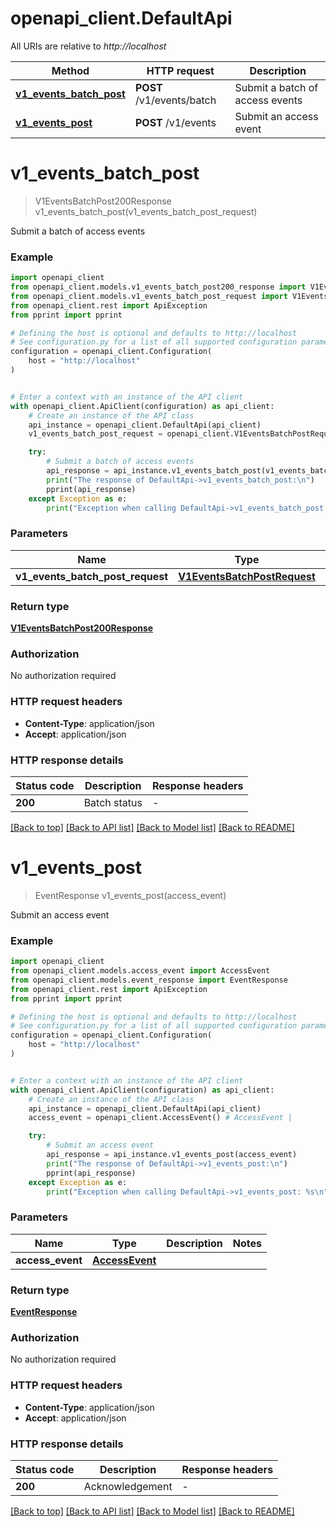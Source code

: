 # openapi_client.DefaultApi

All URIs are relative to *http://localhost*

Method | HTTP request | Description
------------- | ------------- | -------------
[**v1_events_batch_post**](DefaultApi.md#v1_events_batch_post) | **POST** /v1/events/batch | Submit a batch of access events
[**v1_events_post**](DefaultApi.md#v1_events_post) | **POST** /v1/events | Submit an access event


# **v1_events_batch_post**
> V1EventsBatchPost200Response v1_events_batch_post(v1_events_batch_post_request)

Submit a batch of access events

### Example


```python
import openapi_client
from openapi_client.models.v1_events_batch_post200_response import V1EventsBatchPost200Response
from openapi_client.models.v1_events_batch_post_request import V1EventsBatchPostRequest
from openapi_client.rest import ApiException
from pprint import pprint

# Defining the host is optional and defaults to http://localhost
# See configuration.py for a list of all supported configuration parameters.
configuration = openapi_client.Configuration(
    host = "http://localhost"
)


# Enter a context with an instance of the API client
with openapi_client.ApiClient(configuration) as api_client:
    # Create an instance of the API class
    api_instance = openapi_client.DefaultApi(api_client)
    v1_events_batch_post_request = openapi_client.V1EventsBatchPostRequest() # V1EventsBatchPostRequest | 

    try:
        # Submit a batch of access events
        api_response = api_instance.v1_events_batch_post(v1_events_batch_post_request)
        print("The response of DefaultApi->v1_events_batch_post:\n")
        pprint(api_response)
    except Exception as e:
        print("Exception when calling DefaultApi->v1_events_batch_post: %s\n" % e)
```



### Parameters


Name | Type | Description  | Notes
------------- | ------------- | ------------- | -------------
 **v1_events_batch_post_request** | [**V1EventsBatchPostRequest**](V1EventsBatchPostRequest.md)|  | 

### Return type

[**V1EventsBatchPost200Response**](V1EventsBatchPost200Response.md)

### Authorization

No authorization required

### HTTP request headers

 - **Content-Type**: application/json
 - **Accept**: application/json

### HTTP response details

| Status code | Description | Response headers |
|-------------|-------------|------------------|
**200** | Batch status |  -  |

[[Back to top]](#) [[Back to API list]](../README.md#documentation-for-api-endpoints) [[Back to Model list]](../README.md#documentation-for-models) [[Back to README]](../README.md)

# **v1_events_post**
> EventResponse v1_events_post(access_event)

Submit an access event

### Example


```python
import openapi_client
from openapi_client.models.access_event import AccessEvent
from openapi_client.models.event_response import EventResponse
from openapi_client.rest import ApiException
from pprint import pprint

# Defining the host is optional and defaults to http://localhost
# See configuration.py for a list of all supported configuration parameters.
configuration = openapi_client.Configuration(
    host = "http://localhost"
)


# Enter a context with an instance of the API client
with openapi_client.ApiClient(configuration) as api_client:
    # Create an instance of the API class
    api_instance = openapi_client.DefaultApi(api_client)
    access_event = openapi_client.AccessEvent() # AccessEvent | 

    try:
        # Submit an access event
        api_response = api_instance.v1_events_post(access_event)
        print("The response of DefaultApi->v1_events_post:\n")
        pprint(api_response)
    except Exception as e:
        print("Exception when calling DefaultApi->v1_events_post: %s\n" % e)
```



### Parameters


Name | Type | Description  | Notes
------------- | ------------- | ------------- | -------------
 **access_event** | [**AccessEvent**](AccessEvent.md)|  | 

### Return type

[**EventResponse**](EventResponse.md)

### Authorization

No authorization required

### HTTP request headers

 - **Content-Type**: application/json
 - **Accept**: application/json

### HTTP response details

| Status code | Description | Response headers |
|-------------|-------------|------------------|
**200** | Acknowledgement |  -  |

[[Back to top]](#) [[Back to API list]](../README.md#documentation-for-api-endpoints) [[Back to Model list]](../README.md#documentation-for-models) [[Back to README]](../README.md)

